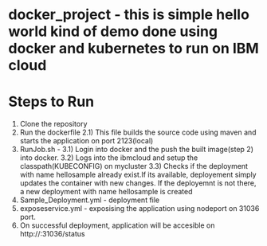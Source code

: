 # docker_project - this is simple hello world kind of demo done using docker and kubernetes to run on IBM cloud
# Steps to Run
1) Clone the repository
2) Run the dockerfile
    2.1) This file builds the source code using maven and starts the application on port 2123(local)
3) RunJob.sh - 
  3.1) Login into docker and the push the built image(step 2) into docker.
  3.2) Logs into the ibmcloud and setup the classpath(KUBECONFIG) on mycluster
  3.3) Checks if the deployment with name hellosample already exist.If its available, deployement simply updates the container with new changes. If the deployemnt is not there, a new deployment with name hellosample is created
3) Sample_Deployment.yml - deployment file
4) exposeservice.yml - exposising the application using nodeport on 31036 port.
5) On successful deployment, application will be accesible on http://<hostname>:31036/status
